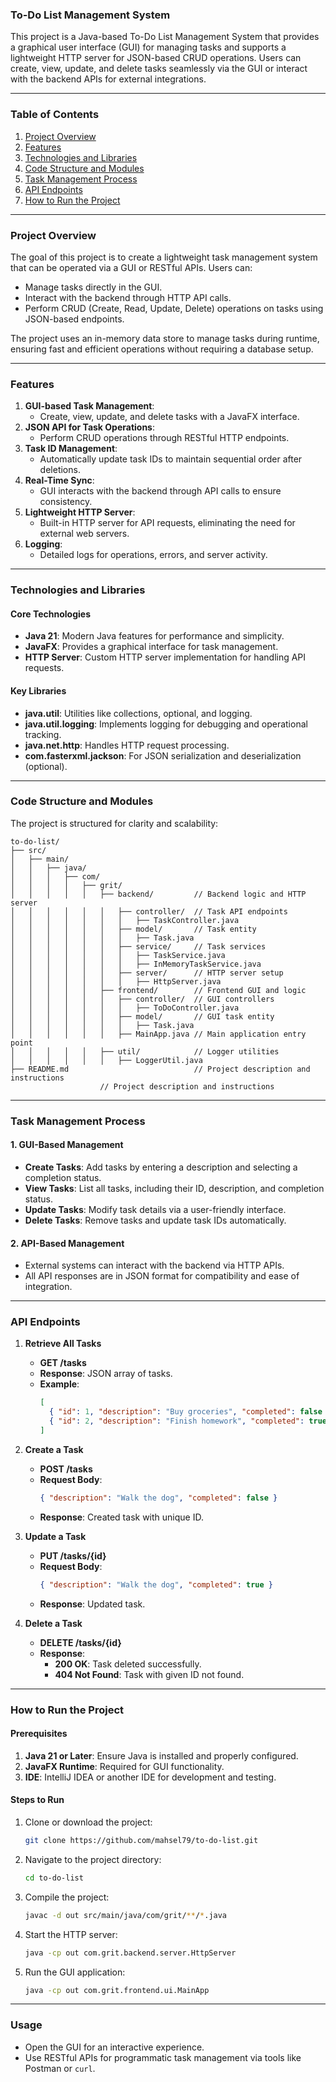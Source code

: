 ### **To-Do List Management System**

This project is a Java-based To-Do List Management System that provides a graphical user interface (GUI) for managing tasks and supports a lightweight HTTP server for JSON-based CRUD operations. Users can create, view, update, and delete tasks seamlessly via the GUI or interact with the backend APIs for external integrations.

---

### **Table of Contents**
1. [Project Overview](#project-overview)
2. [Features](#features)
3. [Technologies and Libraries](#technologies-and-libraries)
4. [Code Structure and Modules](#code-structure-and-modules)
5. [Task Management Process](#task-management-process)
6. [API Endpoints](#api-endpoints)
7. [How to Run the Project](#how-to-run-the-project)

---

### **Project Overview**

The goal of this project is to create a lightweight task management system that can be operated via a GUI or RESTful APIs. Users can:
- Manage tasks directly in the GUI.
- Interact with the backend through HTTP API calls.
- Perform CRUD (Create, Read, Update, Delete) operations on tasks using JSON-based endpoints.

The project uses an in-memory data store to manage tasks during runtime, ensuring fast and efficient operations without requiring a database setup.

---

### **Features**
1. **GUI-based Task Management**:
    - Create, view, update, and delete tasks with a JavaFX interface.
2. **JSON API for Task Operations**:
    - Perform CRUD operations through RESTful HTTP endpoints.
3. **Task ID Management**:
    - Automatically update task IDs to maintain sequential order after deletions.
4. **Real-Time Sync**:
    - GUI interacts with the backend through API calls to ensure consistency.
5. **Lightweight HTTP Server**:
    - Built-in HTTP server for API requests, eliminating the need for external web servers.
6. **Logging**:
    - Detailed logs for operations, errors, and server activity.

---

### **Technologies and Libraries**

#### **Core Technologies**
- **Java 21**: Modern Java features for performance and simplicity.
- **JavaFX**: Provides a graphical interface for task management.
- **HTTP Server**: Custom HTTP server implementation for handling API requests.

#### **Key Libraries**
- **java.util**: Utilities like collections, optional, and logging.
- **java.util.logging**: Implements logging for debugging and operational tracking.
- **java.net.http**: Handles HTTP request processing.
- **com.fasterxml.jackson**: For JSON serialization and deserialization (optional).

---

### **Code Structure and Modules**

The project is structured for clarity and scalability:

```
to-do-list/
├── src/
│   ├── main/
│   │   ├── java/
│   │   │   ├── com/
│   │   │   │   ├── grit/
│   │   │   │   │   ├── backend/         // Backend logic and HTTP server
│   │   │   │   │   │   ├── controller/  // Task API endpoints
│   │   │   │   │   │   │   ├── TaskController.java
│   │   │   │   │   │   ├── model/       // Task entity
│   │   │   │   │   │   │   ├── Task.java
│   │   │   │   │   │   ├── service/     // Task services
│   │   │   │   │   │   │   ├── TaskService.java
│   │   │   │   │   │   │   ├── InMemoryTaskService.java
│   │   │   │   │   │   ├── server/      // HTTP server setup
│   │   │   │   │   │   │   ├── HttpServer.java
│   │   │   │   │   ├── frontend/        // Frontend GUI and logic
│   │   │   │   │   │   ├── controller/  // GUI controllers
│   │   │   │   │   │   │   ├── ToDoController.java
│   │   │   │   │   │   ├── model/       // GUI task entity
│   │   │   │   │   │   │   ├── Task.java
│   │   │   │   │   │   ├── MainApp.java // Main application entry point
│   │   │   │   │   ├── util/            // Logger utilities
│   │   │   │   │   │   ├── LoggerUtil.java
├── README.md                            // Project description and instructions
                    // Project description and instructions
```

---

### **Task Management Process**

#### **1. GUI-Based Management**
- **Create Tasks**: Add tasks by entering a description and selecting a completion status.
- **View Tasks**: List all tasks, including their ID, description, and completion status.
- **Update Tasks**: Modify task details via a user-friendly interface.
- **Delete Tasks**: Remove tasks and update task IDs automatically.

#### **2. API-Based Management**
- External systems can interact with the backend via HTTP APIs.
- All API responses are in JSON format for compatibility and ease of integration.

---

### **API Endpoints**

1. **Retrieve All Tasks**
    - **GET /tasks**
    - **Response**: JSON array of tasks.
    - **Example**:
      ```json
      [
        { "id": 1, "description": "Buy groceries", "completed": false },
        { "id": 2, "description": "Finish homework", "completed": true }
      ]
      ```

2. **Create a Task**
    - **POST /tasks**
    - **Request Body**:
      ```json
      { "description": "Walk the dog", "completed": false }
      ```
    - **Response**: Created task with unique ID.

3. **Update a Task**
    - **PUT /tasks/{id}**
    - **Request Body**:
      ```json
      { "description": "Walk the dog", "completed": true }
      ```
    - **Response**: Updated task.

4. **Delete a Task**
    - **DELETE /tasks/{id}**
    - **Response**:
        - **200 OK**: Task deleted successfully.
        - **404 Not Found**: Task with given ID not found.

---

### **How to Run the Project**

#### **Prerequisites**
1. **Java 21 or Later**: Ensure Java is installed and properly configured.
2. **JavaFX Runtime**: Required for GUI functionality.
3. **IDE**: IntelliJ IDEA or another IDE for development and testing.

#### **Steps to Run**
1. Clone or download the project:
   ```bash
   git clone https://github.com/mahsel79/to-do-list.git
   ```
2. Navigate to the project directory:
   ```bash
   cd to-do-list
   ```
3. Compile the project:
   ```bash
   javac -d out src/main/java/com/grit/**/*.java
   ```
4. Start the HTTP server:
   ```bash
   java -cp out com.grit.backend.server.HttpServer
   ```
5. Run the GUI application:
   ```bash
   java -cp out com.grit.frontend.ui.MainApp
   ```

---

### **Usage**
- Open the GUI for an interactive experience.
- Use RESTful APIs for programmatic task management via tools like Postman or `curl`.
